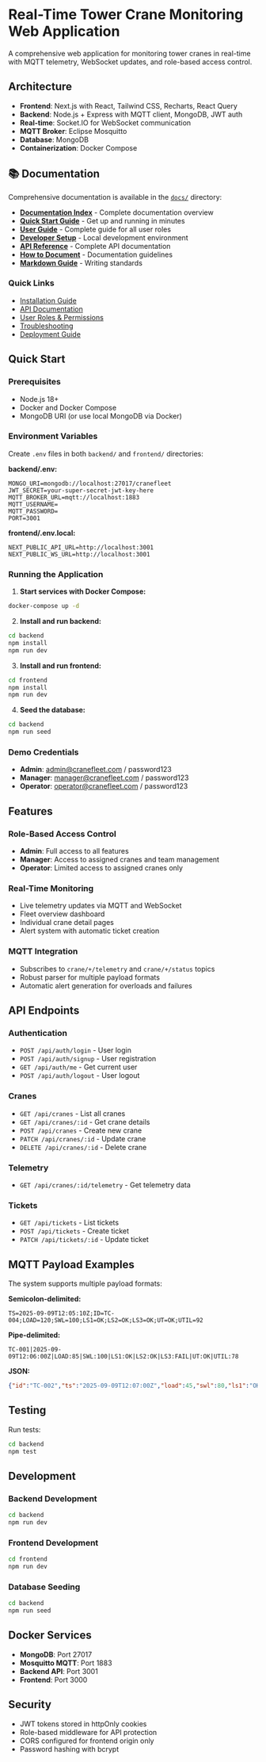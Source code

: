 # Real-Time Tower Crane Monitoring Web Application

A comprehensive web application for monitoring tower cranes in real-time with MQTT telemetry, WebSocket updates, and role-based access control.

## Architecture

- **Frontend**: Next.js with React, Tailwind CSS, Recharts, React Query
- **Backend**: Node.js + Express with MQTT client, MongoDB, JWT auth
- **Real-time**: Socket.IO for WebSocket communication
- **MQTT Broker**: Eclipse Mosquitto
- **Database**: MongoDB
- **Containerization**: Docker Compose

## 📚 Documentation

Comprehensive documentation is available in the [`docs/`](./docs/) directory:

- **[Documentation Index](./docs/README.md)** - Complete documentation overview
- **[Quick Start Guide](./docs/quick-start.md)** - Get up and running in minutes
- **[User Guide](./docs/user-guide.md)** - Complete guide for all user roles
- **[Developer Setup](./docs/developer-setup.md)** - Local development environment
- **[API Reference](./docs/api-reference.md)** - Complete API documentation
- **[How to Document](./docs/how-to-document.md)** - Documentation guidelines
- **[Markdown Guide](./docs/MARKDOWN_GUIDE.md)** - Writing standards

### Quick Links

- [Installation Guide](./docs/developer-setup.md#step-by-step-setup)
- [API Documentation](./docs/api-reference.md)
- [User Roles & Permissions](./docs/user-guide.md#role-based-access-control)
- [Troubleshooting](./docs/troubleshooting.md)
- [Deployment Guide](./DEPLOYMENT_GUIDE.md)

## Quick Start

### Prerequisites
- Node.js 18+
- Docker and Docker Compose
- MongoDB URI (or use local MongoDB via Docker)

### Environment Variables

Create `.env` files in both `backend/` and `frontend/` directories:

**backend/.env:**
```
MONGO_URI=mongodb://localhost:27017/cranefleet
JWT_SECRET=your-super-secret-jwt-key-here
MQTT_BROKER_URL=mqtt://localhost:1883
MQTT_USERNAME=
MQTT_PASSWORD=
PORT=3001
```

**frontend/.env.local:**
```
NEXT_PUBLIC_API_URL=http://localhost:3001
NEXT_PUBLIC_WS_URL=http://localhost:3001
```

### Running the Application

1. **Start services with Docker Compose:**
```bash
docker-compose up -d
```

2. **Install and run backend:**
```bash
cd backend
npm install
npm run dev
```

3. **Install and run frontend:**
```bash
cd frontend
npm install
npm run dev
```

4. **Seed the database:**
```bash
cd backend
npm run seed
```

### Demo Credentials

- **Admin**: admin@cranefleet.com / password123
- **Manager**: manager@cranefleet.com / password123  
- **Operator**: operator@cranefleet.com / password123

## Features

### Role-Based Access Control
- **Admin**: Full access to all features
- **Manager**: Access to assigned cranes and team management
- **Operator**: Limited access to assigned cranes only

### Real-Time Monitoring
- Live telemetry updates via MQTT and WebSocket
- Fleet overview dashboard
- Individual crane detail pages
- Alert system with automatic ticket creation

### MQTT Integration
- Subscribes to `crane/+/telemetry` and `crane/+/status` topics
- Robust parser for multiple payload formats
- Automatic alert generation for overloads and failures

## API Endpoints

### Authentication
- `POST /api/auth/login` - User login
- `POST /api/auth/signup` - User registration
- `GET /api/auth/me` - Get current user
- `POST /api/auth/logout` - User logout

### Cranes
- `GET /api/cranes` - List all cranes
- `GET /api/cranes/:id` - Get crane details
- `POST /api/cranes` - Create new crane
- `PATCH /api/cranes/:id` - Update crane
- `DELETE /api/cranes/:id` - Delete crane

### Telemetry
- `GET /api/cranes/:id/telemetry` - Get telemetry data

### Tickets
- `GET /api/tickets` - List tickets
- `POST /api/tickets` - Create ticket
- `PATCH /api/tickets/:id` - Update ticket

## MQTT Payload Examples

The system supports multiple payload formats:

**Semicolon-delimited:**
```
TS=2025-09-09T12:05:10Z;ID=TC-004;LOAD=120;SWL=100;LS1=OK;LS2=OK;LS3=OK;UT=OK;UTIL=92
```

**Pipe-delimited:**
```
TC-001|2025-09-09T12:06:00Z|LOAD:85|SWL:100|LS1:OK|LS2:OK|LS3:FAIL|UT:OK|UTIL:78
```

**JSON:**
```json
{"id":"TC-002","ts":"2025-09-09T12:07:00Z","load":45,"swl":80,"ls1":"OK","ls2":"OK","ls3":"OK","ut":"OK","util":56}
```

## Testing

Run tests:
```bash
cd backend
npm test
```

## Development

### Backend Development
```bash
cd backend
npm run dev
```

### Frontend Development
```bash
cd frontend
npm run dev
```

### Database Seeding
```bash
cd backend
npm run seed
```

## Docker Services

- **MongoDB**: Port 27017
- **Mosquitto MQTT**: Port 1883
- **Backend API**: Port 3001
- **Frontend**: Port 3000

## Security

- JWT tokens stored in httpOnly cookies
- Role-based middleware for API protection
- CORS configured for frontend origin only
- Password hashing with bcrypt
